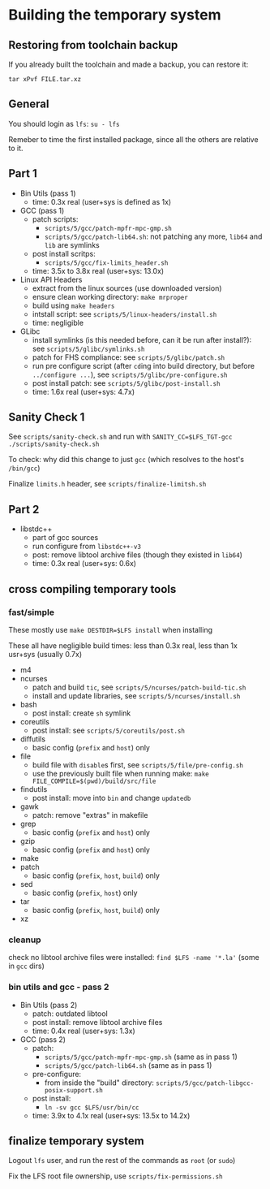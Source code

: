 # Building the temporary system

## Restoring from toolchain backup

If you already built the toolchain and made a backup, you can restore it:

`tar xPvf FILE.tar.xz`

## General

You should login as `lfs`: `su - lfs`

Remeber to time the first installed package, since all the others are relative to it.

## Part 1

- Bin Utils (pass 1)
    - time: 0.3x real (user+sys is defined as 1x)
- GCC (pass 1)
    - patch scripts:
        - `scripts/5/gcc/patch-mpfr-mpc-gmp.sh`
        - `scripts/5/gcc/patch-lib64.sh`: not patching any more, `lib64` and `lib` are symlinks
    - post install scritps:
        - `scripts/5/gcc/fix-limits_header.sh`
    - time: 3.5x to 3.8x real (user+sys: 13.0x)
- Linux API Headers
    - extract from the linux sources (use downloaded version)
    - ensure clean working directory: `make mrproper`
    - build using `make headers`
    - intstall script: see `scripts/5/linux-headers/install.sh`
    - time: negligible
- GLibc
    - install symlinks (is this needed before, can it be run after install?): see `scripts/5/glibc/symlinks.sh`
    - patch for FHS compliance: see `scripts/5/glibc/patch.sh`
    - run pre configure script (after `cd`ing into build directory, but before `../configure ...`), see `scripts/5/glibc/pre-configure.sh`
    - post install patch: see `scripts/5/glibc/post-install.sh`
    - time: 1.6x real (user+sys: 4.7x)

## Sanity Check 1

See `scripts/sanity-check.sh` and run with `SANITY_CC=$LFS_TGT-gcc ./scripts/sanity-check.sh`

To check: why did this change to just `gcc` (which resolves to the host's `/bin/gcc`)

Finalize `limits.h` header, see `scripts/finalize-limitsh.sh`

## Part 2

- libstdc++
    - part of gcc sources
    - run configure from `libstdc++-v3`
    - post: remove libtool archive files (though they existed in `lib64`)
    - time: 0.3x real (user+sys: 0.6x)

## cross compiling temporary tools

### fast/simple

These mostly use `make DESTDIR=$LFS install` when installing

These all have negligible build times: less than 0.3x real, less than 1x usr+sys (usually 0.7x)

- m4
- ncurses
    - patch and build `tic`, see `scripts/5/ncurses/patch-build-tic.sh`
    - install and update libraries, see `scripts/5/ncurses/install.sh`
- bash
    - post install: create `sh` symlink
- coreutils
    - post install: see `scripts/5/coreutils/post.sh`
- diffutils
    - basic config (`prefix` and `host`) only
- file
    - build file with `disable`s first, see `scripts/5/file/pre-config.sh`
    - use the previously built file when running make: `make FILE_COMPILE=$(pwd)/build/src/file`
- findutils
    - post install: move into `bin` and change `updatedb`
- gawk
    - patch: remove "extras" in makefile
- grep
    - basic config (`prefix` and `host`) only
- gzip
    - basic config (`prefix` and `host`) only
- make
- patch
    - basic config (`prefix`, `host`, `build`) only
- sed
    - basic config (`prefix`, `host`) only
- tar
    - basic config (`prefix`, `host`, `build`) only
- xz

### cleanup

check no libtool archive files were installed: `find $LFS -name '*.la'` (some in `gcc` dirs)

### bin utils and gcc - pass 2

- Bin Utils (pass 2)
    - patch: outdated libtool
    - post install: remove libtool archive files
    - time: 0.4x real (user+sys: 1.3x)
- GCC (pass 2)
    - patch:
        - `scripts/5/gcc/patch-mpfr-mpc-gmp.sh` (same as in pass 1)
        - `scripts/5/gcc/patch-lib64.sh` (same as in pass 1)
    - pre-configure:
        - from inside the "build" directory: `scripts/5/gcc/patch-libgcc-posix-support.sh`
    - post install:
        - `ln -sv gcc $LFS/usr/bin/cc`
    - time: 3.9x to 4.1x real (user+sys: 13.5x to 14.2x)

## finalize temporary system

Logout `lfs` user, and run the rest of the commands as `root` (or `sudo`)

Fix the LFS root file ownership, use `scripts/fix-permissions.sh`
